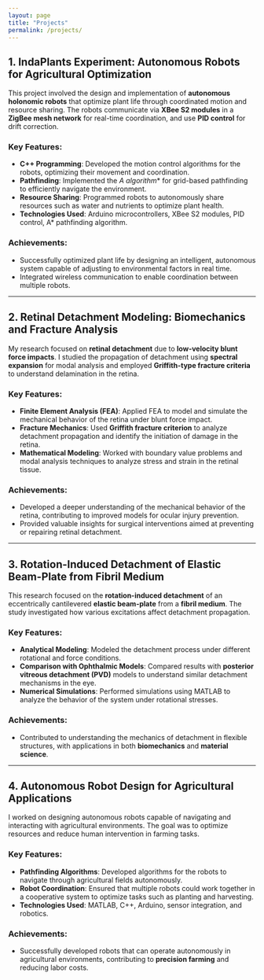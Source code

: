 ```yaml
---
layout: page
title: "Projects"
permalink: /projects/
---
```


## 1. **IndaPlants Experiment: Autonomous Robots for Agricultural Optimization**
This project involved the design and implementation of **autonomous holonomic robots** that optimize plant life through coordinated motion and resource sharing. The robots communicate via **XBee S2 modules** in a **ZigBee mesh network** for real-time coordination, and use **PID control** for drift correction.

### Key Features:
- **C++ Programming**: Developed the motion control algorithms for the robots, optimizing their movement and coordination.
- **Pathfinding**: Implemented the **A* algorithm** for grid-based pathfinding to efficiently navigate the environment.
- **Resource Sharing**: Programmed robots to autonomously share resources such as water and nutrients to optimize plant health.
- **Technologies Used**: Arduino microcontrollers, XBee S2 modules, PID control, A* pathfinding algorithm.

### Achievements:
- Successfully optimized plant life by designing an intelligent, autonomous system capable of adjusting to environmental factors in real time.
- Integrated wireless communication to enable coordination between multiple robots.

---

## 2. **Retinal Detachment Modeling: Biomechanics and Fracture Analysis**
My research focused on **retinal detachment** due to **low-velocity blunt force impacts**. I studied the propagation of detachment using **spectral expansion** for modal analysis and employed **Griffith-type fracture criteria** to understand delamination in the retina.

### Key Features:
- **Finite Element Analysis (FEA)**: Applied FEA to model and simulate the mechanical behavior of the retina under blunt force impact.
- **Fracture Mechanics**: Used **Griffith fracture criterion** to analyze detachment propagation and identify the initiation of damage in the retina.
- **Mathematical Modeling**: Worked with boundary value problems and modal analysis techniques to analyze stress and strain in the retinal tissue.

### Achievements:
- Developed a deeper understanding of the mechanical behavior of the retina, contributing to improved models for ocular injury prevention.
- Provided valuable insights for surgical interventions aimed at preventing or repairing retinal detachment.

---

## 3. **Rotation-Induced Detachment of Elastic Beam-Plate from Fibril Medium**
This research focused on the **rotation-induced detachment** of an eccentrically cantilevered **elastic beam-plate** from a **fibril medium**. The study investigated how various excitations affect detachment propagation.

### Key Features:
- **Analytical Modeling**: Modeled the detachment process under different rotational and force conditions.
- **Comparison with Ophthalmic Models**: Compared results with **posterior vitreous detachment (PVD)** models to understand similar detachment mechanisms in the eye.
- **Numerical Simulations**: Performed simulations using MATLAB to analyze the behavior of the system under rotational stresses.

### Achievements:
- Contributed to understanding the mechanics of detachment in flexible structures, with applications in both **biomechanics** and **material science**.

---

## 4. **Autonomous Robot Design for Agricultural Applications**
I worked on designing autonomous robots capable of navigating and interacting with agricultural environments. The goal was to optimize resources and reduce human intervention in farming tasks.

### Key Features:
- **Pathfinding Algorithms**: Developed algorithms for the robots to navigate through agricultural fields autonomously.
- **Robot Coordination**: Ensured that multiple robots could work together in a cooperative system to optimize tasks such as planting and harvesting.
- **Technologies Used**: MATLAB, C++, Arduino, sensor integration, and robotics.

### Achievements:
- Successfully developed robots that can operate autonomously in agricultural environments, contributing to **precision farming** and reducing labor costs.


